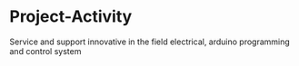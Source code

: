 # Project-Activity
Service and support innovative in the field electrical, arduino programming and control system
